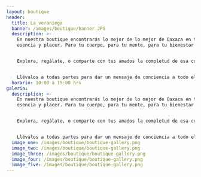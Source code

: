 ```yaml
---
layout: boutique
header:
  title: La veraniega
  banner: /images/boutique/banner.JPG
  description: >-
    En nuestra boutique encontrarás lo mejor de lo mejor de Oaxaca en toda su
    esencia y placer. Para tu cuerpo, para tu mente, para tu bienestar entero.


    Explora, regálate, o comparte con tus amados la completud de esa conexión con lo que nos da la tierra, con productos naturales, y con materiales amigables con el medio ambiente (por supuesto).


    Llévalos a todas partes para dar un mensaje de conciencia a todo el mundo... o simplemente ¡porque son hermosos!
  horario: 10:00 a 19:00 hrs
galeria:
  description: >-
    En nuestra boutique encontrarás lo mejor de lo mejor de Oaxaca en toda su
    esencia y placer. Para tu cuerpo, para tu mente, para tu bienestar entero.


    Explora, regálate, o comparte con tus amados la completud de esa conexión con lo que nos da la tierra, con productos naturales, y con materiales amigables con el medio ambiente (por supuesto).


    Llévalos a todas partes para dar un mensaje de conciencia a todo el mundo... o simplemente ¡porque son hermosos!
  image_one: /images/boutique/boutique-gallery.png
  image_two: /images/boutique/boutique-gallery.png
  image_three: /images/boutique/boutique-gallery.png
  image_four: /images/boutique/boutique-gallery.png
  image_five: /images/boutique/boutique-gallery.png
---
```

